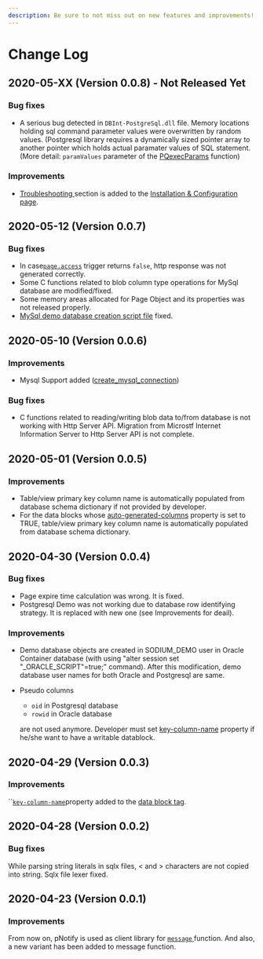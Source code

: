 ```yaml
---
description: Be sure to not miss out on new features and improvements!
---
```


# Change Log

## 2020-05-XX \(Version 0.0.8\) - Not Released Yet

### Bug fixes

* A serious bug detected in `DBInt-PostgreSql.dll` file. Memory locations holding sql command parameter values were overwritten by random values. \(Postgresql library requires a dynamically sized pointer array to another pointer which holds actual paramater values of SQL statement. \(More detail: `paramValues` parameter of the [PQexecParams](https://www.postgresql.org/docs/current/libpq-exec.html) function\) 

### **Improvements**

* [Troubleshooting ](../installation-and-configuration.md#troubleshooting)section is added to the [Installation & Configuration page](../installation-and-configuration.md). 

## 2020-05-12 \(Version 0.0.7\)

### Bug fixes

* In case[`page.access`](../language-reference/built-in-triggers/page.access-trigger.md) trigger returns `false`, http response was not generated correctly. 
* Some C functions related to blob column type operations for MySql database are modified/fixed.
* Some memory areas allocated for Page Object and its properties was not released properly.
* [MySql demo database creation script file](https://github.com/muradkarakas/Sodium-Setup/blob/master/Sodium-Site/mysql_demo_installation.sql) fixed.

## 2020-05-10 \(Version 0.0.6\) <a id="2020-05-01-version-0-0-5"></a>

### Improvements

* Mysql Support added \([create\_mysql\_connection](../language-reference/built-in-functions/sodium-built-in-functions/database-related-functions/create_mysql_connection.md)\)

### Bug fixes

* C functions related to reading/writing blob data to/from database is not working with Http Server API. Migration from Microstf Internet Information Server to Http Server API is not complete.

## 2020-05-01 \(Version 0.0.5\)

### Improvements

* Table/view primary key column name is automatically populated from database schema dictionary if not provided by developer.
* For the data blocks whose [auto-generated-columns](../language-reference/tags/data-block/#auto-generated-columns-property) property is set to TRUE, table/view primary key column name is automatically populated from database schema dictionary.

## 2020-04-30 \(Version 0.0.4\)

### Bug fixes

* Page expire time calculation was wrong. It is fixed.
* Postgresql Demo was not working due to database row identifying strategy. It is replaced with new one \(see Improvements for deail\).

### Improvements

* Demo database objects are created in SODIUM\_DEMO user in Oracle Container database \(with using "alter session set "\_ORACLE\_SCRIPT"=true;" command\). After this modification, demo database user names for both Oracle and Postgresql are same. 
* Pseudo columns 

  * `oid` in Postgresql database
  * `rowid` in Oracle database

  are not used anymore. Developer must set [key-column-name](../language-reference/tags/data-block/#key-column-name-property) property if he/she want to have a writable datablock.

## 2020-04-29 \(Version 0.0.3\)

### Improvements

\`\`[`key-column-name`](../language-reference/tags/data-block/#key-column-name-property)property added to the [data block tag](../language-reference/tags/data-block/).

## 2020-04-28 \(Version 0.0.2\)

### Bug fixes

While parsing string literals in sqlx files, &lt; and &gt; characters are not copied into string. Sqlx file lexer fixed.

## 2020-04-23 \(Version 0.0.1\)

### Improvements

From now on, pNotify is used as client library for [`message` ](../language-reference/built-in-functions/sodium-built-in-functions/other-functions/message.md)function. And also, a new variant has been added to message function.

